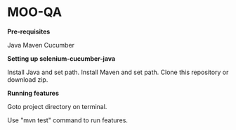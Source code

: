 # MOO-QA

**Pre-requisites**

Java
Maven
Cucumber

**Setting up selenium-cucumber-java**

Install Java and set path.
Install Maven and set path.
Clone this repository or download zip.

**Running features**

Goto project directory on terminal.

Use "mvn test" command to run features.



